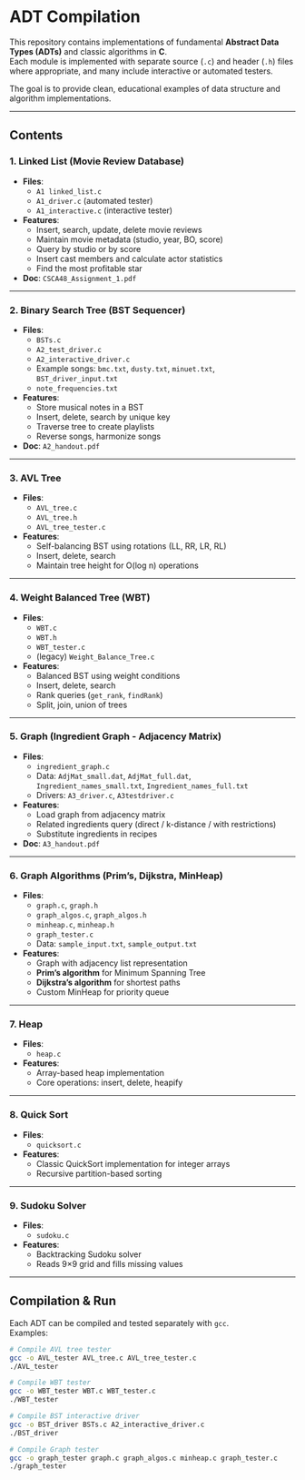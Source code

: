 # ADT Compilation

This repository contains implementations of fundamental **Abstract Data Types (ADTs)** and classic algorithms in **C**.  
Each module is implemented with separate source (`.c`) and header (`.h`) files where appropriate, and many include interactive or automated testers.  

The goal is to provide clean, educational examples of data structure and algorithm implementations.

---

## Contents

### 1. Linked List (Movie Review Database)
- **Files**:  
  - `A1 linked_list.c`  
  - `A1_driver.c` (automated tester)  
  - `A1_interactive.c` (interactive tester)  
- **Features**:  
  - Insert, search, update, delete movie reviews  
  - Maintain movie metadata (studio, year, BO, score)  
  - Query by studio or by score  
  - Insert cast members and calculate actor statistics  
  - Find the most profitable star  
- **Doc**: `CSCA48_Assignment_1.pdf`

---

### 2. Binary Search Tree (BST Sequencer)
- **Files**:  
  - `BSTs.c`  
  - `A2_test_driver.c`  
  - `A2_interactive_driver.c`  
  - Example songs: `bmc.txt`, `dusty.txt`, `minuet.txt`, `BST_driver_input.txt`  
  - `note_frequencies.txt`  
- **Features**:  
  - Store musical notes in a BST  
  - Insert, delete, search by unique key  
  - Traverse tree to create playlists  
  - Reverse songs, harmonize songs  
- **Doc**: `A2_handout.pdf`

---

### 3. AVL Tree
- **Files**:  
  - `AVL_tree.c`  
  - `AVL_tree.h`  
  - `AVL_tree_tester.c`  
- **Features**:  
  - Self-balancing BST using rotations (LL, RR, LR, RL)  
  - Insert, delete, search  
  - Maintain tree height for O(log n) operations  

---

### 4. Weight Balanced Tree (WBT)
- **Files**:  
  - `WBT.c`  
  - `WBT.h`  
  - `WBT_tester.c`  
  - (legacy) `Weight_Balance_Tree.c`  
- **Features**:  
  - Balanced BST using weight conditions  
  - Insert, delete, search  
  - Rank queries (`get_rank`, `findRank`)  
  - Split, join, union of trees  

---

### 5. Graph (Ingredient Graph - Adjacency Matrix)
- **Files**:  
  - `ingredient_graph.c`  
  - Data: `AdjMat_small.dat`, `AdjMat_full.dat`, `Ingredient_names_small.txt`, `Ingredient_names_full.txt`  
  - Drivers: `A3_driver.c`, `A3testdriver.c`  
- **Features**:  
  - Load graph from adjacency matrix  
  - Related ingredients query (direct / k-distance / with restrictions)  
  - Substitute ingredients in recipes  
- **Doc**: `A3_handout.pdf`

---

### 6. Graph Algorithms (Prim’s, Dijkstra, MinHeap)
- **Files**:  
  - `graph.c`, `graph.h`  
  - `graph_algos.c`, `graph_algos.h`  
  - `minheap.c`, `minheap.h`  
  - `graph_tester.c`  
  - Data: `sample_input.txt`, `sample_output.txt`  
- **Features**:  
  - Graph with adjacency list representation  
  - **Prim’s algorithm** for Minimum Spanning Tree  
  - **Dijkstra’s algorithm** for shortest paths  
  - Custom MinHeap for priority queue  

---

### 7. Heap
- **Files**:  
  - `heap.c`  
- **Features**:  
  - Array-based heap implementation  
  - Core operations: insert, delete, heapify  

---

### 8. Quick Sort
- **Files**:  
  - `quicksort.c`  
- **Features**:  
  - Classic QuickSort implementation for integer arrays  
  - Recursive partition-based sorting  

---

### 9. Sudoku Solver
- **Files**:  
  - `sudoku.c`  
- **Features**:  
  - Backtracking Sudoku solver  
  - Reads 9×9 grid and fills missing values  

---

## Compilation & Run

Each ADT can be compiled and tested separately with `gcc`.  
Examples:

```bash
# Compile AVL tree tester
gcc -o AVL_tester AVL_tree.c AVL_tree_tester.c
./AVL_tester

# Compile WBT tester
gcc -o WBT_tester WBT.c WBT_tester.c
./WBT_tester

# Compile BST interactive driver
gcc -o BST_driver BSTs.c A2_interactive_driver.c
./BST_driver

# Compile Graph tester
gcc -o graph_tester graph.c graph_algos.c minheap.c graph_tester.c
./graph_tester
